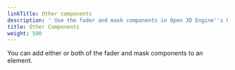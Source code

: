 ```yaml
---
linkTitle: Other components
description: ' Use the fader and mask components in Open 3D Engine''s UI Editor to adjust transparency and to mask, or show a portion of content in child elements. '
title: Other Components
weight: 500
---
```


You can add either or both of the fader and mask components to an element.
